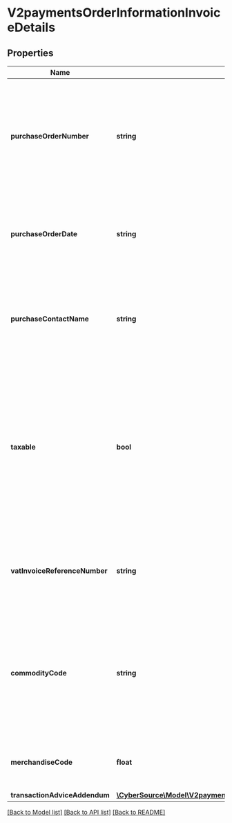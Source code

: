 # V2paymentsOrderInformationInvoiceDetails

## Properties
Name | Type | Description | Notes
------------ | ------------- | ------------- | -------------
**purchaseOrderNumber** | **string** | Value used by your customer to identify the order. This value is typically a purchase order number. CyberSource recommends that you do not populate the field with all zeros or nines.  For processor-specific information, see the user_po field in [Level II and Level III Processing Using the SCMP API.](http://apps.cybersource.com/library/documentation/dev_guides/Level_2_3_SCMP_API/html) | [optional] 
**purchaseOrderDate** | **string** | Date the order was processed. &#x60;Format: YYYY-MM-DD&#x60;.  For processor-specific information, see the purchaser_order_date field in [Level II and Level III Processing Using the SCMP API.](http://apps.cybersource.com/library/documentation/dev_guides/Level_2_3_SCMP_API/html) | [optional] 
**purchaseContactName** | **string** | The name of the individual or the company contacted for company authorized purchases.  For processor-specific information, see the authorized_contact_name field in [Level II and Level III Processing Using the SCMP API.](http://apps.cybersource.com/library/documentation/dev_guides/Level_2_3_SCMP_API/html) | [optional] 
**taxable** | **bool** | Flag that indicates whether an order is taxable. This value must be true if the sum of all _lineItems[].taxAmount_ values &gt; 0.  If you do not include any _lineItems[].taxAmount_ values in your request, CyberSource does not include _invoiceDetails.taxable_ in the data it sends to the processor.  For processor-specific information, see the tax_indicator field in [Level II and Level III Processing Using the SCMP API.](http://apps.cybersource.com/library/documentation/dev_guides/Level_2_3_SCMP_API/html) | [optional] 
**vatInvoiceReferenceNumber** | **string** | VAT invoice number associated with the transaction.  For processor-specific information, see the vat_invoice_ref_number field in [Level II and Level III Processing Using the SCMP API.](http://apps.cybersource.com/library/documentation/dev_guides/Level_2_3_SCMP_API/html) | [optional] 
**commodityCode** | **string** | International description code of the overall orderâ€™s goods or services or the Categorizes purchases for VAT reporting. Contact your acquirer for a list of codes.  For processor-specific information, see the summary_commodity_code field in [Level II and Level III Processing Using the SCMP API.](http://apps.cybersource.com/library/documentation/dev_guides/Level_2_3_SCMP_API/html) | [optional] 
**merchandiseCode** | **float** | Identifier for the merchandise. Possible value:   - 1000: Gift card  This field is supported only for **American Express Direct**. | [optional] 
**transactionAdviceAddendum** | [**\CyberSource\Model\V2paymentsOrderInformationInvoiceDetailsTransactionAdviceAddendum[]**](V2paymentsOrderInformationInvoiceDetailsTransactionAdviceAddendum.md) |  | [optional] 

[[Back to Model list]](../README.md#documentation-for-models) [[Back to API list]](../README.md#documentation-for-api-endpoints) [[Back to README]](../README.md)



